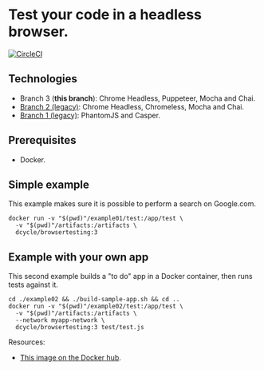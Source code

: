 Test your code in a headless browser.
=====

[![CircleCI](https://circleci.com/gh/dcycle/docker-browsertesting/tree/3.svg?style=svg)](https://circleci.com/gh/dcycle/docker-browsertesting/tree/3)

Technologies
-----

* Branch 3 (**this branch**): Chrome Headless, Puppeteer, Mocha and Chai.
* [Branch 2 (legacy)](https://github.com/dcycle/docker-browsertesting/tree/2): Chrome Headless, Chromeless, Mocha and Chai.
* [Branch 1 (legacy)](https://github.com/dcycle/docker-browsertesting/tree/1): PhantomJS and Casper.

Prerequisites
-----

* Docker.

Simple example
-----

This example makes sure it is possible to perform a search on Google.com.

    docker run -v "$(pwd)"/example01/test:/app/test \
      -v "$(pwd)"/artifacts:/artifacts \
      dcycle/browsertesting:3

Example with your own app
-----

This second example builds a "to do" app in a Docker container, then runs tests
against it.

    cd ./example02 && ./build-sample-app.sh && cd ..
    docker run -v "$(pwd)"/example02/test:/app/test \
      -v "$(pwd)"/artifacts:/artifacts \
      --network myapp-network \
      dcycle/browsertesting:3 test/test.js

Resources:

* [This image on the Docker hub](https://hub.docker.com/r/dcycle/browsertesting/).
